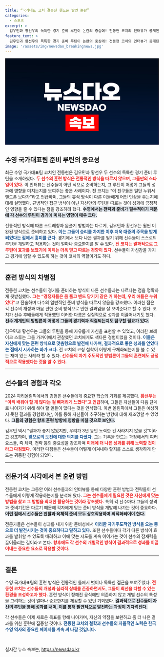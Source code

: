 ```yaml
---
title: “국가대표 코치 결승전 핸드폰 발언 논란”
categories:
  - 스포츠
excerpt: >
  김우민과 황선우의 독특한 경기 준비 루틴이 논란의 중심에! 전동현 코치의 인터뷰가 공개된 후, 선수들의 자신감과 결과의 상관관계에 대한 다양한 의견이 쏟아지고 있다. 과연 이들이 최악의 상황을 겪으며 배운 것은 무엇일까?
feature_text: >
  김우민과 황선우의 독특한 경기 준비 루틴이 논란의 중심에! 전동현 코치의 인터뷰가 공개된 후, 선수들의 자신감과 결과의 상관관계에 대한 다양한 의견이 쏟아지고 있다. 과연 이들이 최악의 상황을 겪으며 배운 것은 무엇일까?
image: '/assets/img/newsdao_breakingnews.jpg'
---
```


<p><img src="/assets/img/newsdao_breakingnews.jpg" alt="firstkoreanews 속보" /></p>

<h2 data-ke-size="size26">수영 국가대표팀 준비 루틴의 중요성</h2>

<p data-ke-size="size16">최근 수영 국가대표팀 코치인 전동현은 김우민과 황선우 두 선수의 독특한 경기 준비 루틴을 소개하였다. <b><span style="color: #ee2323;">두 선수의 훈련 방식은 전통적인 방식을 따르지 않으며, 그들만의 스타일이 있다.</span></b> 이 인터뷰는 선수들이 어떤 식으로 준비하는지, 그 루틴이 어떻게 그들의 성과에 영향을 미치는지를 보여주는 좋은 사례이다. 전 코치는 “이 친구들은 일단 누워서 핸드폰 보다가”라고 언급하며, 그들의 휴식 방식이 다른 이들에게 어떤 인상을 주는지에 대해 설명했다. 규범적인 접근 방식이 아닌 자신만의 루틴을 따르는 것이 성과에 긍정적인 영향을 줄 수 있다는 점을 강조하려 했다. <b><span style="background-color: #21538527;">수영에서는 전략과 준비가 필수적이기 때문에 각 선수의 루틴이 경기에 미치는 영향이 매우 크다.</span></b></p>

<p data-ke-size="size16">전통적인 방식에 따른 스트레칭과 몸풀기 방법과는 다르게, 김우민과 황선우는 훨씬 이완된 방식으로 준비하고 있다. <b><span style="color: #1a5490;">이는 그들이 승리를 차지한 이후 더욱 대중의 주목을 받게 되었다는 점에서 흥미를 끈다.</span></b> 경기에서 보다 나은 결과를 얻기 위해 선수들이 스스로의 루틴을 개발하고 적용하는 것이 얼마나 중요한지를 알 수 있다. <b><span style="color: #ee2323;">전 코치는 결과적으로 그 루틴이 효과를 보였기에 이제는 더욱 믿고 따르는 경향이 있다.</span></b> 선수들이 자신감을 가지고 경기에 임할 수 있도록 하는 것이 코치의 역할이기도 하다.</p>

<hr>

<h2 data-ke-size="size26">훈련 방식의 차별점</h2>

<p data-ke-size="size16">전동현 코치는 선수들이 경기를 준비하는 방식이 다른 선수들과는 다르다는 점을 명확하게 뒷받침했다. <b><span style="color: #ee2323;">그는 “경쟁자들은 몸 풀고 밴드 당기기 같은 거 하는데, 우리 애들은 누워 있다”</span></b>고 진술하며 다수의 일반적인 준비 방식을 따르지 않음을 강조했다. 이러한 점은 각 선수의 개성과 마음 편한 준비 방식으로 인한 결과임을 잘 보여준다고 할 수 있다. 코치가 선수 후배들에게 적용했던 이러한 다름은 실질적으로 성과를 이끌어내기도 했다. <b><span style="background-color: #21538527;">선수 개개인의 방법론이 어떻게 그들의 경기력과 직결되는지도 탐구할 필요가 있다.</span></b></p>

<p data-ke-size="size16">김우민과 황선우는 그들의 루틴을 통해 자유롭게 자신을 표현할 수 있었고, 이러한 브레이크 스루는 그들 가까이에서 관찰했던 코치에게도 색다른 경험이었을 것이다. <b><span style="color: #1a5490;">이들은 자신에게 맞는 훈련 방식으로 맞춤형으로 발전해 나가며, 결과적으로 좋은 성과를 얻었다는 점에서 시사하는 바가 크다.</span></b> 전 코치의 코칭 철학이 어떻게 구체화되는지를 볼 수 있는 재미 있는 사례라 할 수 있다. <b><span style="color: #ee2323;">선수들의 자기 주도적인 방법론이 그들의 훈련에도 긍정적으로 작용했다는 것을 알 수 있다.</span></b></p>

<hr>

<h2 data-ke-size="size26">선수들의 경험과 각오</h2>

<p data-ke-size="size16">2024 파리올림픽에서의 경험은 선수들에게 중요한 학습의 기회를 제공했다. <b><span style="color: #ee2323;">황선우는 “아직 배워야 할 게 많다는 걸 뼈저리게 느꼈다”고 언급</span></b>하며, 그들은 자신들이 다음 단계로 나아가기 위해 해야 할 일들이 많다는 것을 인식했다. 이번 올림픽에서 그들은 예상하지 못한 결과를 경험했지만, 이를 통해 자신들이 추구하는 방향에 대해 재조명할 수 있었다. <b><span style="background-color: #21538527;">그들의 경험은 향후 훈련 방향에 영향을 미칠 것으로 보인다.</span></b></p>

<p data-ke-size="size16">김우민 역시 “결과가 좋지 않았지만, 우리가 3년 동안 노력한 건 사라지지 않을 것”이라고 강조하며, <b><span style="color: #1a5490;">앞으로의 도전에 대한 의지를 다졌다.</span></b> 그는 기록을 만드는 과정에서의 여러 요소들, 즉 체력, 전략 등의 중요성을 강조하며 <b><span style="color: #ee2323;">미래에 더 나은 성과를 위해 노력할 것이라고 다짐했다.</span></b> 이러한 다짐들은 선수들이 어떻게 이겨내야 할지를 스스로 생각하게 만드는 귀중한 경험이 되었다.</p>

<hr>

<h2 data-ke-size="size26">전문가의 시각에서 본 훈련 방법</h2>

<p data-ke-size="size16">전동현 코치는 그동안 여러 선수들과의 인터뷰를 통해 다양한 훈련 방법과 전략들이 선수들에게 어떻게 작용하는지를 분석해 왔다. <b><span style="color: #ee2323;">그는 선수들에게 필요한 것은 자신에게 맞는 방법을 찾고 그 방법을 최대한 활용하는 것이라 강조했다.</span></b> 특히 각 선수마다 그들의 성격과 준비기간은 다르기 때문에 각자에게 맞는 준비 방식을 개발해 나가는 것이 중요하다. <b><span style="background-color: #21538527;">이런 점에서 선수들은 멘탈과 육체적 준비 모두 상호작용하며 최적화되어야 한다.</span></b></p>

<p data-ke-size="size16">전문가들은 선수들이 성과를 내기 위한 준비성에서 <b><span style="color: #1a5490;">이러한 자기주도적인 방식을 오는 중으로 더 발전시키는 것이 중요하다고 말하고 있다.</span></b> 또한 선수들마다 각기 다른 방식이 효과를 발휘할 수 있도록 배려하고 이에 맞는 지도를 계속 이어가는 것이 선수의 잠재력을 끌어올리는 길이라고 본다. <b><span style="color: #ee2323;">향후에도 각 선수의 개별적인 방식이 결과적으로 성과를 이끌어내는 중요한 요소로 작용할 것이다.</span></b></p>

<hr>

<h2 data-ke-size="size26">결론</h2>

<p data-ke-size="size16">수영 국가대표팀의 훈련 방식은 전통적인 틀에서 벗어나 독특한 접근을 보여주었다. <b><span style="color: #ee2323;">전동현 코치는 선수들의 개성과 심리적 상태를 존중하면서도, 그들이 최선을 다할 수 있는 환경을 조성하고자 했다.</span></b> 훈련 방식이 정해진 공식에만 의존하지 않고 개별 선수의 특성을 고려하는 것이 얼마나 중요한지를 체감할 수 있던 기회였다. <b><span style="background-color: #21538527;">결과적으로 선수들이 자신의 루틴을 통해 성과를 내며, 이를 통해 필연적으로 발전하는 과정이 기다려진다.</span></b></p>

<p data-ke-size="size16">각 선수들은 이제 새로운 목표를 향해 나아가며, 자신의 약점을 보완하고 좀 더 나은 결과를 위한 훈련에 집중할 것이다. <b><span style="color: #1a5490;">전동현 코치의 철학과 선수들의 자율적인 노력은 한국 수영 역사의 중요한 페이지를 계속 써 나갈 것입니다.</span></b></p> 

<p data-ke-size="size16">&nbsp;</p>
실시간 뉴스 속보는, <a href="https://newsdao.kr" rel="dofollow">https://newsdao.kr</a>


